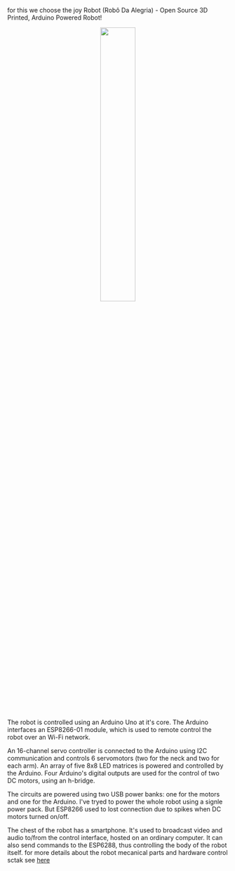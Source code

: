 
for this we choose the joy Robot (Robô Da Alegria) - Open Source 3D Printed, Arduino Powered Robot! 
<p align="center">
<img src="https://content.instructables.com/ORIG/FRI/2NPV/JBQUHJ6V/FRI2NPVJBQUHJ6V.jpg?auto=webp&frame=1&width=1024&height=1024&fit=bounds&md=d5e0711bb4802cbf00f5b26e7f0f79f5" width="40%"/>
</p>

The robot is controlled using an Arduino Uno at it's core. The Arduino interfaces an ESP8266-01 module, which is used to remote control the robot over an Wi-Fi network.

An 16-channel servo controller is connected to the Arduino using I2C communication and controls 6 servomotors (two for the neck and two for each arm). An array of five 8x8 LED matrices is powered and controlled by the Arduino. Four Arduino's digital outputs are used for the control of two DC motors, using an h-bridge.

The circuits are powered using two USB power banks: one for the motors and one for the Arduino. I've tryed to power the whole robot using a signle power pack. But ESP8266 used to lost connection due to spikes when DC motors turned on/off.

The chest of the robot has a smartphone. It's used to broadcast video and audio to/from the control interface, hosted on an ordinary computer. It can also send commands to the ESP6288, thus controlling the body of the robot itself. for more details about the robot mecanical parts and hardware control sctak see <a href="https://www.instructables.com/Joy-Robot-Robô-Da-Alegria-Open-Source-3D-Printed-A/">here</a> 

